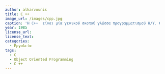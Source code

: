 ```yaml
---
author: alkarvounis
title: C ++
image_url: /images/cpp.jpg
caption: 'Η C++  είναι μία γενικού σκοπού γλώσσα προγραμματισμού Η/Υ. Θεωρείται μέσου επιπέδου γλώσσα, καθώς περιλαμβάνει έναν συνδυασμό χαρακτηριστικών από γλώσσες υψηλού και χαμηλού επιπέδου. Είναι μια μεταγλωττιζόμενη γλώσσα πολλαπλών παραδειγμάτων, με τύπους. Υποστηρίζει δομημένο, αντικειμενοστρεφή και γενικό προγραμματισμό.'
year: 1985 
license_url: 
license_text: 
categories:
  - Εργαλεία 
tags:
  - C
  - Object Oriented Programming
  - C ++
---
```

